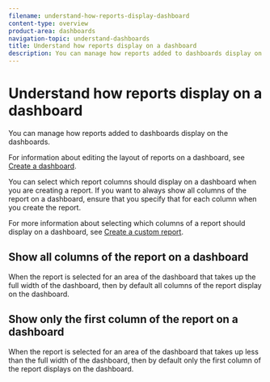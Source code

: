 ```yaml
---
filename: understand-how-reports-display-dashboard
content-type: overview
product-area: dashboards
navigation-topic: understand-dashboards
title: Understand how reports display on a dashboard
description: You can manage how reports added to dashboards display on the dashboards.
---
```


# Understand how reports display on a dashboard

You can manage how reports added to dashboards display on the dashboards.

For information about editing the layout of reports on a dashboard, see [Create a dashboard](../../../reports-and-dashboards/dashboards/creating-and-managing-dashboards/create-dashboard.md).

You can select which report columns should display on a dashboard when you are creating a report. If you want to always show all columns of the report on a dashboard, ensure that you specify that for each column when you create the report.

For more information about selecting which columns of a report should display on a dashboard, see [Create a custom report](../../../reports-and-dashboards/reports/creating-and-managing-reports/create-custom-report.md).

## Show all columns of the report on a dashboard

When the report is selected for an area of the dashboard that takes up the full width of the dashboard, then by default all columns of the report display on the dashboard.

## Show only the first column of the report on a dashboard

When the report is selected for an area of the dashboard that takes up less than the full width of the dashboard, then by default only the first column of the report displays on the dashboard.  

